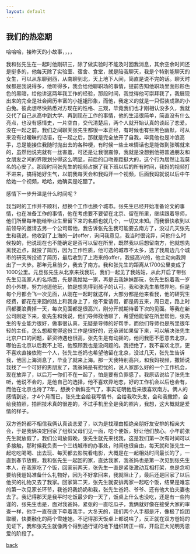 ```yaml
---
layout: default
---
```


## 我们的热恋期

哈哈哈，接昨天的小故事，，，，

我和张先生在一起时他刚研三，除了做实验时不能及时回我消息，其余空余时间还是挺多的，他每天除了实验室、宿舍、食堂，就是陪我聊天，我是个特别能聊天的女生，可以从东聊到西，从南聊到北，天上地下人间，简直是说不完的话。聊天时候都是我说得多，他听得多，我会给他聊职场的事情，提前告知他职场里面形形色色的黑暗，给他讲这两年我工作的经验，那段时间，我觉得他可崇拜我了，我展现出来的完全是社会阅历丰富的小姐姐形象，而他，我定义的就是一只假装成熟的小白兔。彼此想尽快熟悉对方现在的性格、三观，毕竟我们也才刚相认没多久，我就交代了自己从高中到大学、再到现在工作的事情，他的生活很简单，简直没有什么亮点，也没有感情史，一片空白，交代清楚后，两个人就开始认真的谈起了恋爱。没在一起之前，我们之间聊天张先生都很一本正经，有时候也有些黑色幽默，可从来没有过暧昧的话语，在一起之后，那就是完全放开了自我，毕竟他也是冲浪高手，总是能接住我随时抛出去的各种梗，有时候一些土味情话也是能做到张嘴就来的，虽然他说完就有一丝害羞，可还是让我很震惊，我就是没想到他把普通朋友和女朋友之间的界限划分得这么明显，前后的口吻差距挺大的，这个行为居然让我莫名的心安了。那段时间张先生的视频占据了我下班以后的所有时间，我妈的视频打不进来，搞得她好生气，以前我每天会和我妈开一个视频，后面我妈就说以后中午给她一个视频，哈哈，她确实是吃醋了。

感情下一步升温是什么时间呢？

我当时的工作并不顺利，想换个工作也换个城市。张先生已经开始准备论文的事情，也在准备工作的事情，他在考虑要不要留在北京、留在所里，继续跟着导师，他们所里每年能给毕业生里留下来的名额也就几个，一切又未知。而我很快收到以前领导的邀请去另一个公司帮他，我告诉张先生我可能要去南方了，没过几天张先生和我说，他收到了上海的一封offer，询问我意见，我当时很诧异，问他什么时候投的，他说现在也不能确定是否可以留在所里，既然我以后想留南方，他就想先离我近点，就投了简历，因为工作性质，他可选的城市不太多，选了我周边几个城市的研究所投递了简历，最后收到了上海来的offer，我挺高兴的，他主动向我跨出了一大步。那年元旦前夕，我去了南方。我和张先生的距离从1700公里变成了1000公里。元旦张先生从北京来找我玩，我们一起见了我姑姑，从此开启了带张先生见我家人的名场面，先是我姑姑一家，再是去我妹妹那玩，张先生抱着我一岁的小外甥，努力地逗他玩，怕是想先得到孩子的认可。我和张先生虽然异地，但是每个月都会飞一次见面，从刚在一起时就这样，大部分都是他来看我，他的研究生经费，都花在来回的路上和我身上了，他不爱请假，都是周五来，周日走，路上时间都要浪费掉一天，每次见面都是很高兴，刚分开就期待着下次的见面。等我在新公司刚定下来，张先生和我说，他们导师找他聊了，希望他能留在所里帮他，张先生的专业能力很好，做事很认真，无疑是导师的好帮手，而他们导师也是所里很年轻的主任，怎么想都觉得这份工作是很好的，还承诺如果留下来，可以解决张先生北京户口的问题，薪资待遇也很高，张先生是有动摇的，他问我愿不愿意去北京，哪怕去北京以后我不上班，他照顾我也是没问题的。我拒绝了，我不喜欢北京，更不喜欢直接依附一个人，张先生爸妈也希望他留在北京，没过几天，张先生告诉我，他回上海消息了，毕业了就来上海。那一天我特别高兴，和我妈视频，撒娇说我找了一个可好的男朋友了，我爸妈是有担忧的，说人家那么好的一个工作机会，现在放弃了，以后万一你们不在一起了，怕是要有负罪感了。我原话说给了张先生听，他说不会的，是他自己的选择，他不喜欢异地恋，好的工作机会以后也会有，而他在北京也待了7年，想换个新鲜空气了，事实证明他后来很喜欢南方。俩人的感情到这，才4个月而已，张先生会给我写情书，会给我吹头发，会和我撒娇，会给我拍照，拍照技术真的很差的，不过手机里全是我的照片，我想，这大概就是爱情的样子。

双方爸妈都不相信我俩认真谈恋爱了，以为是找理由拒绝亲朋好友安排的相亲大会，于是我俩决定回家了组织父母们见一面，吃个便饭，好让他们放心。小年前张先生就放假了，我们公司放假晚，张先生就先来找我，这是我们第一次有时间可以多接触，那时候我负责一个三线城市的办事处，时间也很自由，每天就和张先生一起吃吃喝喝、出去玩、每天都去影院看电影，大概是在一起相处时间最长的了，一直到春节放假，我和张先生一起回的家，直达我家，我爸妈也是第一次见到张先生本人，在我家吃了个饭，回家前两天，张先生一直是紧张激动互相打架，总是念叨要给我爸妈准备什么礼物好，因为不好拿回来，我就阻止了，最后还是回家了以后他买的礼物又去了我家。回家第二天，张先生就安排两家一起吃个饭，结果是难忘的第一次见家长环节，我爸妈我奶奶和我，张先生爸妈、爷爷、还有他大伯夫妻也去了。我记得那天是我平时吃饭最少的一天了，饭桌上什么也没吃，还是有一些拘谨的，张先生也是，面对我爸妈，紧张的一直吃瓜子，我俩就好像在接受大家的审查一样，他手一直在底下牵着我手，大冬天的，我们两个人手都是汗，像极了抱团取暖，快要融化的两个雪娃娃。不记得那天饭桌上都说啥了，反正就在双方爸妈的见证下，我和张先生就像两个得到通行证的地下组织转正一样，开启正大光明秀恩爱的阶段了。

[back](./)